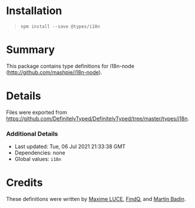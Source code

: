 # Installation
> `npm install --save @types/i18n`

# Summary
This package contains type definitions for i18n-node (http://github.com/mashpie/i18n-node).

# Details
Files were exported from https://github.com/DefinitelyTyped/DefinitelyTyped/tree/master/types/i18n.

### Additional Details
 * Last updated: Tue, 06 Jul 2021 21:33:38 GMT
 * Dependencies: none
 * Global values: `i18n`

# Credits
These definitions were written by [Maxime LUCE](https://github.com/SomaticIT), [FindQ](https://github.com/FindQ), and [Martin Badin](https://github.com/martin-badin).
